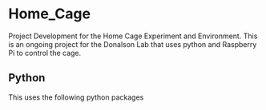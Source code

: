 # Home_Cage
Project Development for the Home Cage Experiment and Environment. This is an ongoing project for the Donalson Lab that uses python and Raspberry Pi to control the cage.

## Python
This uses the following python packages

